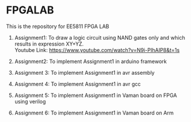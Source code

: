 # FPGALAB

This is the repository for EE5811 FPGA LAB

1) Assignment1: To draw a logic circuit using NAND gates only and which results in expression XY+YZ. <br />
Youtube Link: https://www.youtube.com/watch?v=N9i-PIhAIP8&t=1s

2) Assignment2: To implement Assignment1 in arduino framework <br />

3) Assignment 3: To implement Assignment1 in avr assembly <br />

4) Assignment 4: To implement Assignment1 in avr gcc <br />

5) Assignment 5: To implement Assignment1 in Vaman board on FPGA using verilog <br />

6) Assignment 6: To implement Assignment1 in Vaman board on Arm <br />



